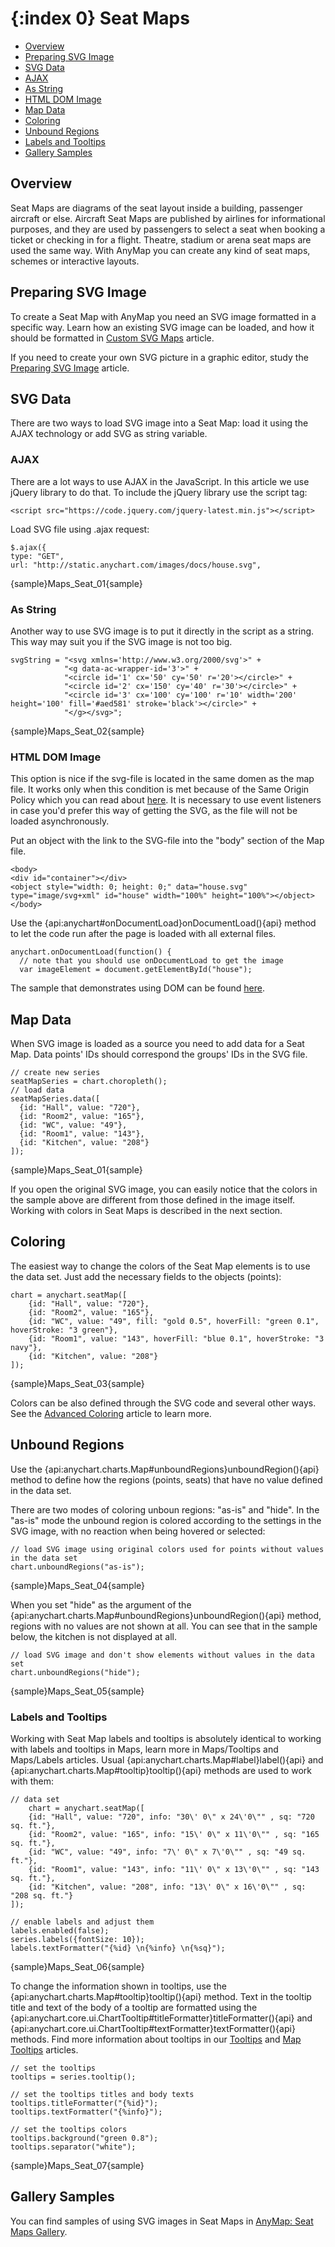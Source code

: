 {:index 0}
Seat Maps
===========

* [Overview](#overview)
* [Preparing SVG Image](#preparing_svg_image)
* [SVG Data](#svg_data)
 * [AJAX](#ajax)
 * [As String](#as_string)
 * [HTML DOM Image](#html_dom_image)
* [Map Data](#map_data)
* [Coloring](#coloring)
* [Unbound Regions](#unbound_regions)
* [Labels and Tooltips](#labels_and_tooltips)
* [Gallery Samples](#gallery_samples)


## Overview

Seat Maps are diagrams of the seat layout inside a building, passenger aircraft or else. Aircraft Seat Maps are published by airlines for informational purposes, and they are used by passengers to select a seat when booking a ticket or checking in for a flight. Theatre, stadium or arena seat maps are used the same way. With AnyMap you can create any kind of seat maps, schemes or interactive layouts.


## Preparing SVG Image

To create a Seat Map with AnyMap you need an SVG image formatted in a specific way. Learn how an existing SVG image can be loaded, and how it should be formatted in [Custom SVG Maps](Custom_SVG_Maps) article.

If you need to create your own SVG picture in a graphic editor, study the [Preparing SVG Image](Preparing_SVG_Image) article.


## SVG Data

There are two ways to load SVG image into a Seat Map: load it using the AJAX technology or add SVG as string variable.

### AJAX

There are a lot ways to use AJAX in the JavaScript. In this article we use jQuery library to do that. To include the jQuery library use the script tag:

```
<script src="https://code.jquery.com/jquery-latest.min.js"></script>
```

Load SVG file using .ajax request:

```
$.ajax({
type: "GET",
url: "http://static.anychart.com/images/docs/house.svg",
```

{sample}Maps\_Seat\_01{sample}


### As String

Another way to use SVG image is to put it directly in the script as a string. This way may suit you if the SVG image is not too big.

```
svgString = "<svg xmlns='http://www.w3.org/2000/svg'>" +
            "<g data-ac-wrapper-id='3'>" +
            "<circle id='1' cx='50' cy='50' r='20'></circle>" +
            "<circle id='2' cx='150' cy='40' r='30'></circle>" +
            "<circle id='3' cx='100' cy='100' r='10' width='200' height='100' fill='#aed581' stroke='black'></circle>" +
            "</g></svg>";
```

{sample}Maps\_Seat\_02{sample}

### HTML DOM Image

This option is nice if the svg-file is located in the same domen as the map file. It works only when this condition is met because of the Same Origin Policy which you can read about [here](https://developer.mozilla.org/en-US/docs/Web/Security/Same-origin_policy). It is necessary to use event listeners in case you'd prefer this way of getting the SVG, as the file will not be loaded asynchronously.

Put an object with the link to the SVG-file into the "body" section of the Map file. 

```
<body>
<div id="container"></div>
<object style="width: 0; height: 0;" data="house.svg" type="image/svg+xml" id="house" width="100%" height="100%"></object>
</body>
```

Use the {api:anychart#onDocumentLoad}onDocumentLoad(){api} method to let the code run after the page is loaded with all external files.

```
anychart.onDocumentLoad(function() {
  // note that you should use onDocumentLoad to get the image
  var imageElement = document.getElementById("house");
```

The sample that demonstrates using DOM can be found <a href="http://www.anychart.com/demos/seatmap/html-dom-embed.html">here<a>.


## Map Data

When SVG image is loaded as a source you need to add data for a Seat Map. Data points' IDs should correspond the groups' IDs in the SVG file.

```
// create new series
seatMapSeries = chart.choropleth();
// load data
seatMapSeries.data([
  {id: "Hall", value: "720"},
  {id: "Room2", value: "165"},
  {id: "WC", value: "49"},
  {id: "Room1", value: "143"},
  {id: "Kitchen", value: "208"}
]);
```

{sample}Maps\_Seat\_01{sample}

If you open the original SVG image, you can easily notice that the colors in the sample above are different from those defined in the image itself. Working with colors in Seat Maps is described in the next section.


## Coloring

The easiest way to change the colors of the Seat Map elements is to use the data set. Just add the necessary fields to the objects (points):

```
chart = anychart.seatMap([
    {id: "Hall", value: "720"},
    {id: "Room2", value: "165"},
    {id: "WC", value: "49", fill: "gold 0.5", hoverFill: "green 0.1", hoverStroke: "3 green"},
    {id: "Room1", value: "143", hoverFill: "blue 0.1", hoverStroke: "3 navy"},
    {id: "Kitchen", value: "208"}
]);
```

{sample}Maps\_Seat\_03{sample}

Colors can be also defined through the SVG code and several other ways. See the [Advanced Coloring](Advanced_Coloring) article to learn more.


## Unbound Regions

Use the {api:anychart.charts.Map#unboundRegions}unboundRegion(){api} method to define how the regions (points, seats) that have no value defined in the data set.

There are two modes of coloring unboun regions: "as-is" and "hide". In the "as-is" mode the unbound region is colored according to the settings in the SVG image, with no reaction when being hovered or selected:

```
// load SVG image using original colors used for points without values in the data set
chart.unboundRegions("as-is");
```

{sample}Maps\_Seat\_04{sample}

When you set "hide" as the argument of the {api:anychart.charts.Map#unboundRegions}unboundRegion(){api} method, regions with no values are not shown at all. You can see that in the sample below, the kitchen is not displayed at all.

```
// load SVG image and don't show elements without values in the data set
chart.unboundRegions("hide");
```

{sample}Maps\_Seat\_05{sample}


### Labels and Tooltips

Working with Seat Map labels and tooltips is absolutely identical to working with labels and tooltips in Maps, learn more in Maps/Tooltips and Maps/Labels articles. Usual {api:anychart.charts.Map#label}label(){api} and {api:anychart.charts.Map#tooltip}tooltip(){api} methods are used to work with them:

```
// data set
    chart = anychart.seatMap([
    {id: "Hall", value: "720", info: "30\' 0\" x 24\'0\"" , sq: "720 sq. ft."},
    {id: "Room2", value: "165", info: "15\' 0\" x 11\'0\"" , sq: "165 sq. ft."},
    {id: "WC", value: "49", info: "7\' 0\" x 7\'0\"" , sq: "49 sq. ft."},
    {id: "Room1", value: "143", info: "11\' 0\" x 13\'0\"" , sq: "143 sq. ft."},
    {id: "Kitchen", value: "208", info: "13\' 0\" x 16\'0\"" , sq: "208 sq. ft."}
]);

// enable labels and adjust them
labels.enabled(false);
series.labels({fontSize: 10});
labels.textFormatter("{%id} \n{%info} \n{%sq}");
```

{sample}Maps\_Seat\_06{sample}

To change the information shown in tooltips, use the {api:anychart.charts.Map#tooltip}tooltip(){api} method. Text in the tooltip title and text of the body of a tooltip are formatted using the {api:anychart.core.ui.ChartTooltip#titleFormatter}titleFormatter(){api} and {api:anychart.core.ui.ChartTooltip#textFormatter}textFormatter(){api} methods. Find more information about tooltips in our [Tooltips](../../Common_Settings/Tooltip) and [Map Tooltips](../Tooltips) articles.

```
// set the tooltips
tooltips = series.tooltip();

// set the tooltips titles and body texts
tooltips.titleFormatter("{%id}");
tooltips.textFormatter("{%info}");

// set the tooltips colors
tooltips.background("green 0.8");
tooltips.separator("white");
```

{sample}Maps\_Seat\_07{sample}


## Gallery Samples

You can find samples of using SVG images in Seat Maps in [AnyMap: Seat Maps Gallery](http://www.anychart.com/products/anymap/gallery/Seat_Maps/). 